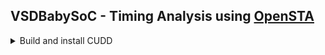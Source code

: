 ## VSDBabySoC - Timing Analysis using [OpenSTA](https://github.com/parallaxsw/OpenSTA)

<details>
<summary>Build and install CUDD</summary>
```
$ wget https://github.com/davidkebo/cudd/raw/main/cudd_versions/cudd-3.0.0.tar.gz
$ tar zxvf cudd-3.0.0.tar.gz
$ cd cudd-3.0.0
$ ./configure --prefix=$HOME/cudd
$ make -j$(nproc)
$ make install
$ cd  
```
</details>

